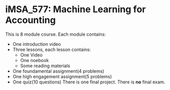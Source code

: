 # iMSA_577: Machine Learning for Accounting

This is 8 module course. Each module contains:
- One introduction video
- Three lessons, each lesson contains:
  - One Video
  - One noebook
  - Some reading materials
- One foundamental assignment(4 problems)
- One high engagement assignment(5 problems)
- One quiz(10 questions)
There is one final project.
There is **no** final exam.
